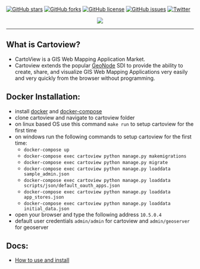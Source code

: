 [![GitHub stars](https://img.shields.io/github/stars/cartologic/cartoview.svg)](https://github.com/cartologic/cartoview/stargazers)
[![GitHub forks](https://img.shields.io/github/forks/cartologic/cartoview.svg)](https://github.com/cartologic/cartoview/network)
[![GitHub license](https://img.shields.io/github/license/cartologic/cartoview.svg)](https://github.com/cartologic/cartoview/blob/master/LICENSE)
[![GitHub issues](https://img.shields.io/github/issues/cartologic/cartoview.svg)](https://github.com/cartologic/cartoview/issues)
[![Twitter](https://img.shields.io/twitter/url/https/github.com/cartologic/cartoview.svg?style=social)](https://twitter.com/intent/tweet?text=Wow:&url=https%3A%2F%2Fgithub.com%2Fcartologic%2Fcartoview)
<p align="center">
  <img src="https://cartologic.github.io/img/cartoview-logo.png"/>
</p>

---
## What is Cartoview?
  - CartoView is a GIS Web Mapping Application Market.
  - Cartoview extends the popular [GeoNode](http://geonode.org/) SDI to provide the ability to create, share, and visualize GIS Web Mapping Applications very easily and very quickly from the browser without programming.

## Docker Installation:
  - install [docker](https://docs.docker.com/v17.12/install/#server) and [docker-compose](https://docs.docker.com/compose/install/#prerequisites)
  - clone cartoview and navigate to cartoview folder
  - on linux based OS use this command `make run` to setup cartoview for the first time 
  - on windows run the following commands to setup cartoview for the first time:
      - `docker-compose up`
      - `docker-compose exec cartoview python manage.py makemigrations`
      - `docker-compose exec cartoview python manage.py migrate`
      - `docker-compose exec cartoview python manage.py loaddata sample_admin.json`
      - `docker-compose exec cartoview python manage.py loaddata scripts/json/default_oauth_apps.json`
      - `docker-compose exec cartoview python manage.py loaddata app_stores.json`
      - `docker-compose exec cartoview python manage.py loaddata initial_data.json`
  - open your browser and type the following address `10.5.0.4`
  - default user credentials `admin/admin` for cartoview and `admin/geoserver` for geoserver

## Docs:
  - [How to use and install](http://cartologic.github.io)
